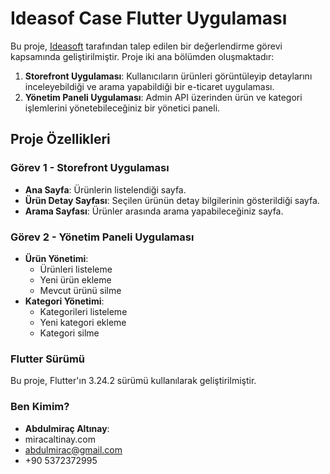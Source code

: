 # Ideasof Case Flutter Uygulaması

Bu proje, [Ideasoft](https://www.ideasoft.com.tr/) tarafından talep edilen bir değerlendirme görevi kapsamında geliştirilmiştir. Proje iki ana bölümden oluşmaktadır:

1. **Storefront Uygulaması**: Kullanıcıların ürünleri görüntüleyip detaylarını inceleyebildiği ve arama yapabildiği bir e-ticaret uygulaması.
2. **Yönetim Paneli Uygulaması**: Admin API üzerinden ürün ve kategori işlemlerini yönetebileceğiniz bir yönetici paneli.

## Proje Özellikleri

### Görev 1 - Storefront Uygulaması

- **Ana Sayfa**: Ürünlerin listelendiği sayfa.
- **Ürün Detay Sayfası**: Seçilen ürünün detay bilgilerinin gösterildiği sayfa.
- **Arama Sayfası**: Ürünler arasında arama yapabileceğiniz sayfa.

### Görev 2 - Yönetim Paneli Uygulaması

- **Ürün Yönetimi**:
  - Ürünleri listeleme
  - Yeni ürün ekleme
  - Mevcut ürünü silme
- **Kategori Yönetimi**:
  - Kategorileri listeleme
  - Yeni kategori ekleme
  - Kategori silme

### Flutter Sürümü
Bu proje, Flutter'ın  3.24.2 sürümü kullanılarak geliştirilmiştir.


### Ben Kimim?
- **Abdulmiraç Altınay**:
- miracaltinay.com 
- abdulmirac@gmail.com 
- +90 5372372995

